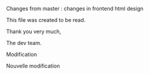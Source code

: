 Changes from master :
changes in frontend html design


This file was created to be read.

Thank you very much,

The dev team.

Modification

Nouvelle modification

